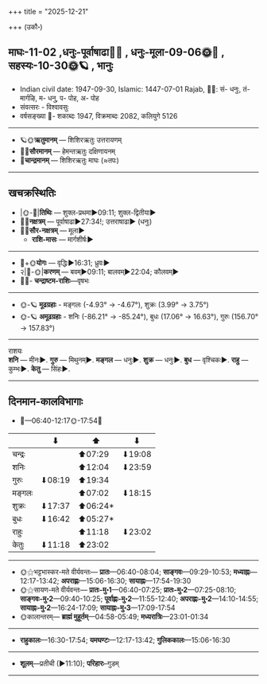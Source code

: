 +++
title = "2025-12-21"

+++
(उकौ॰)
## माघः-11-02  ,धनुः-पूर्वाषाढा🌛🌌  ,  धनुः-मूला-09-06🌞🌌  ,  सहस्यः-10-30🌞🪐  , भानुः
- Indian civil date: 1947-09-30, Islamic: 1447-07-01 Rajab, 🌌🌞: सं- धनुः, तं- मार्गऴि, म- धनु, प- पोह, अ- पोह
- संवत्सरः - विश्वावसुः
- वर्षसङ्ख्या 🌛- शकाब्दः 1947, विक्रमाब्दः 2082, कलियुगे 5126
___________________
- 🪐🌞**ऋतुमानम्** — शिशिरऋतुः उत्तरायणम्
- 🌌🌞**सौरमानम्** — हेमन्तऋतुः दक्षिणायनम्
- 🌛**चान्द्रमानम्** — शिशिरऋतुः माघः (≈तपः)
___________________


## खचक्रस्थितिः
- |🌞-🌛|**तिथिः** — शुक्ल-प्रथमा►09:11; शुक्ल-द्वितीया►  
- 🌌🌛**नक्षत्रम्** — पूर्वाषाढा►27:34!; उत्तराषाढा► (धनुः)  
- 🌌🌞**सौर-नक्षत्रम्** — मूला►  
  - **राशि-मासः** — मार्गशीर्षः► 
___________________
- 🌛+🌞**योगः** — वृद्धिः►16:31; ध्रुवः►  
- २|🌛-🌞|**करणम्** — बवम्►09:11; बालवम्►22:04; कौलवम्►  
- 🌌🌛- **चन्द्राष्टम-राशिः**—वृषभः  
___________________
- 🌞-🪐 **मूढग्रहाः** - मङ्गलः (-4.93° → -4.67°), शुक्रः (3.99° → 3.75°)
- 🌞-🪐 **अमूढग्रहाः** - शनिः (-86.21° → -85.24°), बुधः (17.06° → 16.63°), गुरुः (156.70° → 157.83°)
___________________
राशयः  
**शनि** — मीनः►. **गुरु** — मिथुनम्►. **मङ्गल** — धनुः►. **शुक्र** — धनुः►. **बुध** — वृश्चिकः►. **राहु** — कुम्भः►. **केतु** — सिंहः►. 
___________________


## दिनमान-कालविभागाः
- 🌅—06:40-12:17🌞-17:54🌇  

|      |⬇     |⬆     |⬇     |
|------|-----|-----|------|
|चन्द्रः|     |⬆07:29 |⬇19:08 |
|शनिः   |     |⬆12:04 |⬇23:59 |
|गुरुः  |⬇08:19 |⬆19:34 |     |
|मङ्गलः |     |⬆07:02 |⬇18:15 |
|शुक्रः |⬇17:37 |⬆06:24*|     |
|बुधः   |⬇16:42 |⬆05:27*|     |
|राहुः  |     |⬆11:18 |⬇23:02 |
|केतुः  |⬇11:18 |⬆23:02 |     |
___________________
- 🌞⚝भट्टभास्कर-मते वीर्यवन्तः— **प्रातः**—06:40-08:04; **साङ्गवः**—09:29-10:53; **मध्याह्नः**—12:17-13:42; **अपराह्णः**—15:06-16:30; **सायाह्नः**—17:54-19:30  
- 🌞⚝सायण-मते वीर्यवन्तः— **प्रातः-मु॰1**—06:40-07:25; **प्रातः-मु॰2**—07:25-08:10; **साङ्गवः-मु॰2**—09:40-10:25; **पूर्वाह्णः-मु॰2**—11:55-12:40; **अपराह्णः-मु॰2**—14:10-14:55; **सायाह्नः-मु॰2**—16:24-17:09; **सायाह्नः-मु॰3**—17:09-17:54  
- 🌞कालान्तरम्— **ब्राह्मं मुहूर्तम्**—04:58-05:49; **मध्यरात्रिः**—23:01-01:34  
___________________
- **राहुकालः**—16:30-17:54; **यमघण्टः**—12:17-13:42; **गुलिककालः**—15:06-16:30  
___________________
- **शूलम्**—प्रतीची (►11:10); **परिहारः**–गुडम्  
___________________
